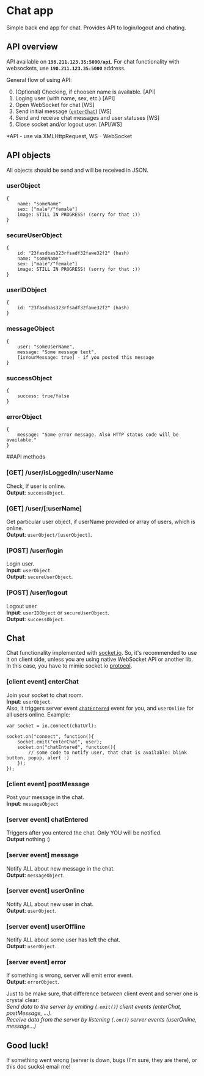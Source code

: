 Chat app
==============

Simple back end app for chat.
Provides API to login/logout and chating.

## API overview
API available on **`198.211.123.35:5000/api`**.
For chat functionality with websockets, use **`198.211.123.35:5000`** address.

General flow of using API:

0. (Optional) Checking, if choosen name is available. [API]
1. Loging user (with name, sex, etc.)                 [API]
2. Open WebSocket for chat                            [WS]
3. Send initial message ([`enterChat`](#client-event-enterchat)) [WS]
4. Send and receive chat messages and user statuses   [WS]
5. Close socket and/or logout user.                   [API/WS]

*API - use via XMLHttpRequest, WS - WebSocket  

## API objects
All objects should be send and will be received in JSON.
### userObject

    {
        name: "someName"
        sex: ["male"/"female"]
        image: STILL IN PROGRESS! (sorry for that :))
    }

### secureUserObject

    {
        id: "23fasdbas323rfsadf32fawe32f2" (hash)
        name: "someName"
        sex: ["male"/"female"]
        image: STILL IN PROGRESS! (sorry for that :))
    }

### userIDObject

    {
        id: "23fasdbas323rfsadf32fawe32f2" (hash)
    }

### messageObject

    {
        user: "someUserName",
        message: "Some message text",
        [isYourMessage: true] - if you posted this message
    }

### successObject

    {
        success: true/false
    }

### errorObject

    {
        message: "Some error message. Also HTTP status code will be available."
    }


##API methods
### [GET] /user/isLoggedIn/:userName
Check, if user is online.  
**Output**: `successObject`.  

### [GET] /user/[:userName]
Get particular user object, if userName provided or array of users, which is online.  
**Output**: `userObject/[userObject]`.  

### [POST] /user/login
Login user.  
**Input**: `userObject`.  
**Output**: `secureUserObject`.  

### [POST] /user/logout
Logout user.  
**Input**: `userIDObject` or `secureUserObject`.   
**Output**: `successObject`.  

## Chat 
Chat functionality implemented with [socket.io](http://socket.io/).
So, it's recommended to use it on client side, unless you are using native WebSocket API or another lib. In this case, you have to mimic socket.io [protocol](https://github.com/LearnBoost/socket.io-spec).
### [client event] enterChat
Join your socket to chat room.  
**Input**: `userObject`.  
Also, it triggers server event [`chatEntered`](#server-event-chatentered) event for you, and `userOnline` for all users online.  Example:
    
    var socket = io.connect(chatUrl);

    socket.on("connect", function(){
        socket.emit("enterChat", user);
        socket.on("chatEntered", function(){
            // some code to notify user, that chat is available: blink button, popup, alert :)
        });
    });

### [client event] postMessage
Post your message in the chat.  
**Input**: `messageObject`  

### [server event] chatEntered
Triggers after you entered the chat. Only YOU will be notified.  
**Output** nothing :)  

### [server event] message
Notify ALL about new message in the chat.  
**Output**: `messageObject`.  

### [server event] userOnline
Notify ALL about new user in chat.  
**Output**: `userObject`.  

### [server event] userOffline
Notify ALL about some user has left the chat.  
**Output**: `userObject`.  

### [server event] error
If something is wrong, server will emit error event.  
**Output**: `errorObject`.  

Just to be make sure, that difference between client event and server one is crystal clear:  
*Send data to the server by emiting (`.emit()`) client events (enterChat, postMessage, ...).*  
*Receive data from the server by listening (`.on()`) server events (userOnline, message...)*  

## Good luck!
If something went wrong (server is down, bugs (I'm sure, they are there), or this doc sucks) email me!    
